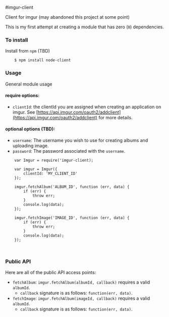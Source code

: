 #imgur-client


Client for imgur (may abandoned this project at some point)

This is my first attempt at creating a module that has zero (`0`) dependencies.

### To install
Install from `npm` (TBD)

```
	$ npm install node-client
```

### Usage

General module usage

#### require options:

* `clientId`: the clientId you are assigned when creating an application on imgur. See [https://api.imgur.com/oauth2/addclient](https://api.imgur.com/oauth2/addclient) for more details.

#### optional options (TBD):
* `username`: The username you wish to use for creating albums and uploading image.
* `password`: The password associated with the `username`.

```
	var Imgur = require('imgur-client);
	
	var imgur = Imgur({
		clientId: 'MY_CLIENT_ID'
	});
	
	imgur.fetchAlbum('ALBUM_ID', function (err, data) {
		if (err) {
			throw err;
		}
		console.log(data);
	});

	imgur.fetchImage('IMAGE_ID', function (err, data) {
		if (err) {
			throw err;
		}
		console.log(data);
	});
	
	
```

### Public API

Here are all of the public API access points:

* `fetchAlbum`: `imgur.fetchAlbum(albumId, callback)` requires a valid `albumId`. 
	* `callback` signature is as follows: `function(err, data)`.
* `fetchImage`: `imgur.fetchAlbum(imageId, callback)` requires a valid `albumId`. 
	* `callback` signature is as follows: `function(err, data)`.

